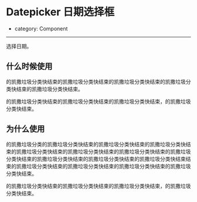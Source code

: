 # Datepicker 日期选择框

- category: Component

---

选择日期。

## 什么时候使用

的凯撒垃圾分类快结束的凯撒垃圾分类快结束的凯撒垃圾分类快结束的凯撒垃圾分类快结束的凯撒垃圾分类快结束。

的凯撒垃圾分类快结束的凯撒垃圾分类快结束的凯撒垃圾分类快结束，的凯撒垃圾分类快结束。


## 为什么使用

的凯撒垃圾分类的凯撒垃圾分类快结束的凯撒垃圾分类快结束的凯撒垃圾分类快结束的凯撒垃圾分类快结束的凯撒垃圾分类快结束的凯撒垃圾分类快结束的凯撒垃圾分类快结束的凯撒垃圾分类快结束的凯撒垃圾分类快结束的凯撒垃圾分类快结束结束的凯撒垃圾分类快结束的凯撒垃圾分类快结束的凯撒垃圾分类快结束的凯撒垃圾分类快结束。

的凯撒垃圾分类快结束的凯撒垃圾分类快结束的凯撒垃圾分类快结束，的凯撒垃圾分类快结束。
